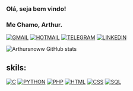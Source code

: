 ### Olá, seja bem vindo!

### Me Chamo, Arthur.

[![GMAIL](https://img.shields.io/badge/Gmail-D14836?style=for-the-badge&logo=gmail&logoColor=white)](mailto:arthurroberto@alu.ufc.br)
[![HOTMAIL](https://img.shields.io/badge/Microsoft_Outlook-0078D4?style=for-the-badge&logo=microsoft-outlook&logoColor=white)](mailto:arthurrobertodasilva@hotmail.com)
[![TELEGRAM](https://img.shields.io/badge/Telegram-2CA5E0?style=for-the-badge&logo=telegram&logoColor=white)](https://t.me/arthursnoww)
[![LINKEDIN](https://img.shields.io/badge/LinkedIn-0077B5?style=for-the-badge&logo=linkedin&logoColor=white)](www.linkedin.com/in/arthur-roberto-49395b21b)


![Arthursnoww GitHub stats](https://github-readme-stats.vercel.app/api?username=Arthursnoww&theme=great-gatsby&show_icons=true)

## skils:
[![C](https://img.shields.io/badge/C%23-239120?style=for-the-badge&logo=c-sharp&logoColor=white)]()
[![PYTHON](https://img.shields.io/badge/Python-14354C?style=for-the-badge&logo=python&logoColor=white)]()
[![PHP](https://img.shields.io/badge/PHP-777BB4?style=for-the-badge&logo=php&logoColor=white)]()
[![HTML](https://img.shields.io/badge/HTML-239120?style=for-the-badge&logo=html5&logoColor=white)]()
[![CSS](https://img.shields.io/badge/CSS-239120?&style=for-the-badge&logo=css3&logoColor=white)]()
[![SQL](https://img.shields.io/badge/MySQL-00000F?style=for-the-badge&logo=mysql&logoColor=white)]()

